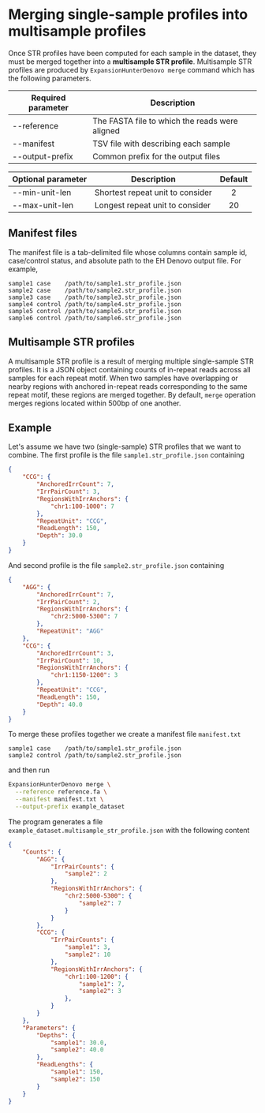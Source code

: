 # Merging single-sample profiles into multisample profiles

Once STR profiles have been computed for each sample in the dataset, they must
be merged together into a **multisample STR profile**. Multisample STR profiles
are produced by `ExpansionHunterDenovo merge` command which has the following
parameters.

| Required parameter | Description                                    |
|--------------------|------------------------------------------------|
| --reference        | The FASTA file to which the reads were aligned |
| --manifest         | TSV file with describing each sample           |
| --output-prefix    | Common prefix for the output files             |

| Optional parameter | Description                      | Default |
|--------------------|----------------------------------|:-------:|
| --min-unit-len     | Shortest repeat unit to consider | 2       |
| --max-unit-len     | Longest repeat unit to consider  | 20      |

## Manifest files

The manifest file is a tab-delimited file whose columns contain
sample id, case/control status, and absolute path to the EH Denovo
output file. For example,

```
sample1	case	/path/to/sample1.str_profile.json
sample2	case	/path/to/sample2.str_profile.json
sample3	case	/path/to/sample3.str_profile.json
sample4	control	/path/to/sample4.str_profile.json
sample5	control	/path/to/sample5.str_profile.json
sample6	control	/path/to/sample6.str_profile.json
```

## Multisample STR profiles

A multisample STR profile is a result of merging multiple single-sample STR
profiles. It is a JSON object containing counts of in-repeat reads across
all samples for each repeat motif. When two samples have overlapping or
nearby regions with anchored in-repeat reads corresponding to the same repeat
motif, these regions are merged together. By default, `merge` operation merges
regions located within 500bp of one another.

## Example

Let's assume we have two (single-sample) STR profiles that we want to combine.
The first profile is the file `sample1.str_profile.json` containing
```json
{
    "CCG": {
        "AnchoredIrrCount": 7,
        "IrrPairCount": 3,
        "RegionsWithIrrAnchors": {
            "chr1:100-1000": 7
        },
        "RepeatUnit": "CCG",
        "ReadLength": 150,
        "Depth": 30.0
    }
}
```

And second profile is the file `sample2.str_profile.json` containing

```json
{
    "AGG": {
        "AnchoredIrrCount": 7,
        "IrrPairCount": 2,
        "RegionsWithIrrAnchors": {
            "chr2:5000-5300": 7
        },
        "RepeatUnit": "AGG"
    },
    "CCG": {
        "AnchoredIrrCount": 3,
        "IrrPairCount": 10,
        "RegionsWithIrrAnchors": {
            "chr1:1150-1200": 3
        },
        "RepeatUnit": "CCG",
        "ReadLength": 150,
        "Depth": 40.0
    }
}
```

To merge these profiles together we create a manifest file `manifest.txt`

```
sample1	case	/path/to/sample1.str_profile.json
sample2	control	/path/to/sample2.str_profile.json
```

and then run

```bash
ExpansionHunterDenovo merge \
  --reference reference.fa \
  --manifest manifest.txt \
  --output-prefix example_dataset
```

The program generates a file `example_dataset.multisample_str_profile.json`
with the following content

```json
{
    "Counts": {
        "AGG": {
            "IrrPairCounts": {
                "sample2": 2
            },
            "RegionsWithIrrAnchors": {
                "chr2:5000-5300": {
                    "sample2": 7
                }
            }
        },
        "CCG": {
            "IrrPairCounts": {
                "sample1": 3,
                "sample2": 10
            },
            "RegionsWithIrrAnchors": {
                "chr1:100-1200": {
                    "sample1": 7,
                    "sample2": 3
                },
            }
        }
    },
    "Parameters": {
        "Depths": {
            "sample1": 30.0,
            "sample2": 40.0
        },
        "ReadLengths": {
            "sample1": 150,
            "sample2": 150
        }
    }
}
```